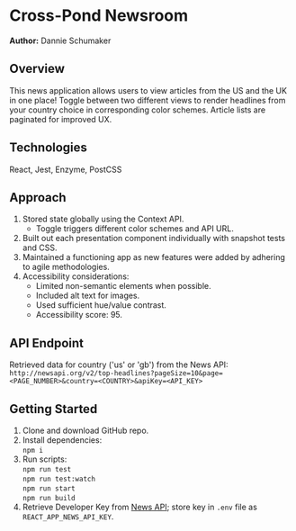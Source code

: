 # Cross-Pond Newsroom

**Author:** Dannie Schumaker

## Overview
This news application allows users to view articles from the US and the UK in one place! Toggle between two different views to render headlines from your country choice in corresponding color schemes. Article lists are paginated for improved UX.

## Technologies
React, Jest, Enzyme, PostCSS

## Approach
1. Stored state globally using the Context API.
   * Toggle triggers different color schemes and API URL.
2. Built out each presentation component individually with snapshot tests and CSS. 
3. Maintained a functioning app as new features were added by adhering to agile methodologies.
4. Accessibility considerations:
   * Limited non-semantic elements when possible.
   * Included alt text for images.
   * Used sufficient hue/value contrast.
   * Accessibility score: 95.

## API Endpoint
Retrieved data for country ('us' or 'gb') from the News API: 
`http://newsapi.org/v2/top-headlines?pageSize=10&page=<PAGE_NUMBER>&country=<COUNTRY>&apiKey=<API_KEY>`

## Getting Started
1. Clone and download GitHub repo.
2. Install dependencies:<br/>
   `npm i`
3. Run scripts:<br/>
   `npm run test`<br/>
   `npm run test:watch`<br/>
   `npm run start`<br/>
   `npm run build`<br/>
4. Retrieve Developer Key from [News API](https://newsapi.org/ "newsapi.org"); store key in `.env` file as `REACT_APP_NEWS_API_KEY`.
   
